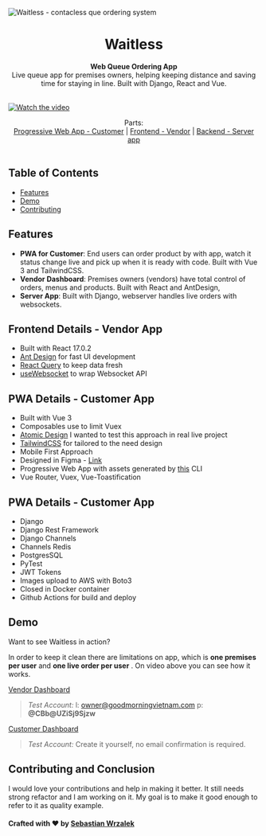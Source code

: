 

![Waitless - contacless que ordering system](https://i.imgur.com/WpdEl3y.jpg)


<div align="center">
  <h1>Waitless</h1>
</div>

<div align="center">
  <strong>Web Queue Ordering App</strong>
</div>



<div align="center">
	 Live queue app for premises owners, helping keeping distance and saving time for staying in line. Built with Django, React and Vue.
</div>
<br>

[![Watch the video](https://i.imgur.com/Uy4WqG2.png)](https://streamable.com/bmxaed)
<br>

<div align="center">
Parts: <br>
  <a href="https://github.com/waitless-app/waitless_mobile_pwa">Progressive Web App - Customer</a>
  <span> | </span>
  <a href="https://github.com/waitless-app/waitless_frontend">Frontend - Vendor</a>
  <span> | </span>
    <a href="https://github.com/waitless-app/waitless_backend">Backend - Server app </a>
</div>

<br>



## Table of Contents

- [Features](#features)
- [Demo](#demo)
- [Contributing](#contributing-and-conclusion)


## Features

- **PWA for Customer**: End users can order product by with app, watch it status change live and pick up when it is ready with code. Built with Vue 3 and TailwindCSS.
- **Vendor Dashboard**: Premises owners (vendors) have total control of orders, menus and products. Built with React and AntDesign,
- **Server App**: Built with Django, webserver handles live orders with websockets. 


## Frontend Details - Vendor App

 - Built with React 17.0.2
 -  [Ant Design](https://ant.design/) for fast UI development
 - [React Query](https://github.com/tannerlinsley/react-query) to keep data fresh
 - [useWebsocket](https://github.com/robtaussig/react-use-websocket) to wrap Websocket API

## PWA Details - Customer App

 - Built with Vue 3
 - Composables use to limit Vuex
 - [Atomic Design](https://bradfrost.com/blog/post/atomic-web-design/) I wanted to test this approach in real live project
 -  [TailwindCSS](https://ant.design/) for tailored to the need design
 -  Mobile First Approach
 - Designed in Figma - [Link](https://www.figma.com/file/dFdC5wSazxjvSw6yL1mM3B/Sample-File?node-id=0%3A2)
 - Progressive Web App with assets generated by [this](https://www.npmjs.com/package/pwa-asset-generator) CLI
 - Vue Router, Vuex, Vue-Toastification

## PWA Details - Customer App

- Django
- Django Rest Framework
- Django Channels
- Channels Redis
- PostgresSQL
- PyTest
- JWT Tokens
- Images upload to AWS with Boto3
- Closed in Docker container
- Github Actions for build and deploy


## Demo

Want to see Waitless in action? 

In order to keep it clean there are limitations on app, which is **one premises per user** and **one live order per user** . On video above you can see how it works.

[Vendor Dashboard](https://waitless-app.netlify.app/)

> *Test Account:*
> l: [owner@goodmorningvietnam.com](owner@goodmorningvietnam.com)
> p: **@CBb@UZiSj9Sjzw**

[Customer Dashboard](https://waitless-pwa.netlify.app/)

> *Test Account:*
> Create it yourself, no email confirmation is required.







## Contributing and Conclusion

I would love your contributions and help in making it better. It still needs strong refactor and I am working on it. My goal is to make it good enough to refer to it as quality example.


#### Crafted with ❤️ by [Sebastian Wrzalek](https//howly.dev)
